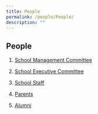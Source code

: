 ```yaml
---
title: People
permalink: /people/People/
description: ""
---
```

## People 

1.  [School Management Committee](https://staging.d3b8qjosoo9awx.amplifyapp.com/people/School-Management-Committee/)  
    
2.  [School Executive Committee](https://staging.d3b8qjosoo9awx.amplifyapp.com/people/School-Executive-Committee/)  
    
3.  [School Staff]()  
    
4.  [Parents](https://staging.d3b8qjosoo9awx.amplifyapp.com/people/Parents/Parents/)  
    
5.  [Alumni](https://www.gabrielites.org/)